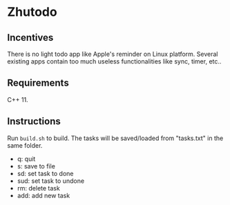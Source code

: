 # Zhutodo

## Incentives
There is no light todo app like Apple's reminder on Linux platform. Several existing apps contain too much useless functionalities like sync, timer, etc.. 

## Requirements
C++ 11. 

## Instructions
Run `build.sh` to build. The tasks will be saved/loaded from "tasks.txt" in the same folder.

 - q: quit
 - s: save to file
 - sd: set task to done
 - sud: set task to undone
 - rm: delete task
 - add: add new task
